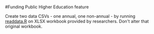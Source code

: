 #Funding Public Higher Education feature

Create two data CSVs - one annual, one non-annual - by running [readdata.R](scripts/readdata.R) on XLSX workbook provided by researchers. Don't alter that original workbook.